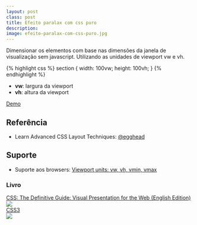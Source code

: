 ```yaml
---
layout: post
class: post
title: Efeito paralax com css puro
description: 
image: efeito-paralax-com-css-puro.jpg
---
```


Dimensionar os elementos com base nas dimensões da janela de visualização sem javascript. Utilizando as unidades de viewport vw e vh.

{% highlight css %}
section {
    width: 100vw;
    height: 100vh;
}
{% endhighlight %}

- **vw**: largura da viewport
- **vh**: altura da viewport

<!-- Code/Demo -->
<div class="btn-group centered">
    <a href="http://airtonvancin.com/paralax-com-css-puro/" class="btn btn-large btn-primary"><i class="fa fa-eye"></i> Demo</a>
</div>

## Referência ##

- Learn Advanced CSS Layout Techniques: [@egghead](https://egghead.io/lessons/css-dynamically-size-elements-with-pure-css)

## Suporte ##

- Suporte aos browsers: [Viewport units: vw, vh, vmin, vmax](http://caniuse.com/#search=vw)

### Livro ###

<a target="_blank" href="https://www.amazon.com.br/gp/offer-listing/B076HZSWTM/ref=as_li_tl?ie=UTF8&camp=1789&creative=9325&creativeASIN=B076HZSWTM&linkCode=am2&tag=avancin-20&linkId=b61988b08dc58c4951d1e98c291daa7e">CSS: The Definitive Guide: Visual Presentation for the Web (English Edition)</a><img src="//ir-br.amazon-adsystem.com/e/ir?t=avancin-20&l=am2&o=33&a=B076HZSWTM" width="1" height="1" border="0" alt="" style="border:none !important; margin:0px !important;" />
<br/>
<a target="_blank"  href="https://www.amazon.com.br/gp/product/B076HZSWTM/ref=as_li_tl?ie=UTF8&camp=1789&creative=9325&creativeASIN=B076HZSWTM&linkCode=as2&tag=avancin-20&linkId=c42f5b804bc11375629118071565bdde"><img border="0" src="//ws-na.amazon-adsystem.com/widgets/q?_encoding=UTF8&MarketPlace=BR&ASIN=B076HZSWTM&ServiceVersion=20070822&ID=AsinImage&WS=1&Format=_SL160_&tag=avancin-20" ></a><img src="//ir-br.amazon-adsystem.com/e/ir?t=avancin-20&l=am2&o=33&a=B076HZSWTM" width="1" height="1" border="0" alt="" style="border:none !important; margin:0px !important;" />
<br/>
<a target="_blank" href="https://www.amazon.com.br/gp/offer-listing/8575222899/ref=as_li_tl?ie=UTF8&camp=1789&creative=9325&creativeASIN=8575222899&linkCode=am2&tag=avancin-20&linkId=07c876e7421c3f8595417aef8899402b">CSS3</a><img src="//ir-br.amazon-adsystem.com/e/ir?t=avancin-20&l=am2&o=33&a=8575222899" width="1" height="1" border="0" alt="" style="border:none !important; margin:0px !important;" />
<br/>
<a target="_blank"  href="https://www.amazon.com.br/gp/product/8575222899/ref=as_li_tl?ie=UTF8&camp=1789&creative=9325&creativeASIN=8575222899&linkCode=as2&tag=avancin-20&linkId=94071fc846be4f34ac4adf535cb42a0f"><img border="0" src="//ws-na.amazon-adsystem.com/widgets/q?_encoding=UTF8&MarketPlace=BR&ASIN=8575222899&ServiceVersion=20070822&ID=AsinImage&WS=1&Format=_SL160_&tag=avancin-20" ></a><img src="//ir-br.amazon-adsystem.com/e/ir?t=avancin-20&l=am2&o=33&a=8575222899" width="1" height="1" border="0" alt="" style="border:none !important; margin:0px !important;" />
